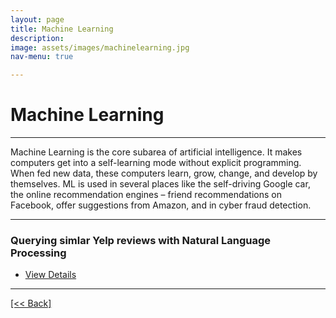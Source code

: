 ```yaml
---
layout: page
title: Machine Learning
description:
image: assets/images/machinelearning.jpg
nav-menu: true

---
```


# Machine Learning

---

Machine Learning is the core subarea of artificial intelligence. It makes computers get into a self-learning mode without explicit programming. When fed new data, these computers learn, grow, change, and develop by themselves.  ML is used in several places like the self-driving Google car, the online recommendation engines – friend recommendations on Facebook, offer suggestions from Amazon, and in cyber fraud detection.

---

### Querying simlar Yelp reviews with Natural Language Processing

<ul class="actions">
   <li><a href="https://cvanchieri.github.io/DSPortfolio/queryingyelpreviewsnlp.html" class="button next">View Details</a></li>
</ul>




---
[[<< Back]](https://cvanchieri.github.io/DSPortfolio)
